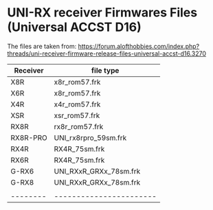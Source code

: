 # UNI-RX receiver Firmwares Files (Universal ACCST D16)

The files are taken from:
https://forum.alofthobbies.com/index.php?threads/uni-receiver-firmware-release-files-universal-accst-d16.3270




| Receiver | file type               |
|----------|-------------------------|
| X8R      | x8r_rom57.frk           |
| X6R      | x8r_rom57.frk           |
| X4R      | x4r_rom57.frk           |
| XSR      | xsr_rom57.frk           |
| RX8R     | rx8r_rom57.frk          |
| RX8R-PRO | UNI_rx8rpro_59sm.frk    |
| RX4R     | RX4R_75sm.frk           |
| RX6R     | RX4R_75sm.frk           |
| G-RX6    | UNI_RXxR_GRXx_78sm.frk  |
| G-RX8    | UNI_RXxR_GRXx_78sm.frk  |
|          |                         |
| -------- | ----------------------- |